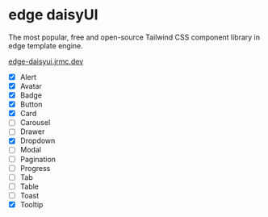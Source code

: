 # edge daisyUI

The most popular, free and open-source Tailwind CSS component library in edge template engine.

[edge-daisyui.jrmc.dev](https://edge-daisyui.jrmc.dev)

- [x] Alert
- [x] Avatar
- [x] Badge
- [x] Button
- [x] Card
- [ ] Carousel
- [ ] Drawer
- [x] Dropdown
- [ ] Modal
- [ ] Pagination
- [ ] Progress
- [ ] Tab
- [ ] Table
- [ ] Toast
- [x] Tooltip
